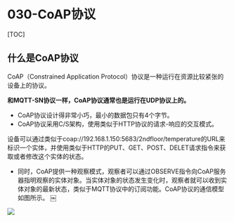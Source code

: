 # 030-CoAP协议

[TOC]

## 什么是CoAP协议

CoAP（Constrained Application Protocol）协议是一种运行在资源比较紧张的设备上的协议。

**和MQTT-SN协议一样，CoAP协议通常也是运行在UDP协议上的。**

- CoAP协议设计得非常小巧，最小的数据包只有4个字节。
- CoAP协议采用C/S架构，使用类似于HTTP协议的请求-响应的交互模式。

设备可以通过类似于coap://192.168.1.150:5683/2ndfloor/temperature的URL来标识一个实体，并使用类似于HTTP的PUT、GET、POST、DELET请求指令来获取或者修改这个实体的状态。

- 同时，CoAP提供一种观察模式，观察者可以通过OBSERVE指令向CoAP服务器指明观察的实体对象。当实体对象的状态发生变化时，观察者就可以收到实体对象的最新状态，类似于MQTT协议中的订阅功能。CoAP协议的通信模型如图所示。
  ￼

![](http://assets.processon.com/chart_image/616ac80bf346fb06a9f22cfc.png)



